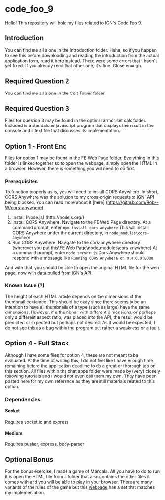 # code_foo_9

Hello! This repository will hold my files related to IGN's Code Foo 9.

## Introduction

You can find me all alone in the Introduction folder. Haha, so if you happen to see this before downloading and reading the introduction from the actual application form, read it here instead. There were some errors that I hadn't yet fixed. If you already read that other one, it's fine. Close enough.

## Required Question 2

You can find me all alone in the Coit Tower folder.

## Required Question 3

Files for question 3 may be found in the optimal armor set calc folder. Included is a standalone javascript program that displays the result in the console and a text file that discusses its implementation.

## Option 1 - Front End

Files for option 1 may be found in the FE Web Page folder. Everything in this folder is linked together so to open the webpage, simply open the HTML in a browser. However, there is something you will need to do first.

### Prerequisites

To function properly as is, you will need to install CORS Anywhere. In short, CORS Anywhere was the solution to my cross-origin requests to IGN' API being blocked. You can read more about it [here] (https://github.com/Rob--W/cors-anywhere).

1. Install [Node.js] (http://nodejs.org/)
2. Install CORS Anywhere. Navigate to the FE Web Page directory. At a command prompt, enter
`npm install cors-anywhere`
This will install CORS Anywhere under the current directory, in `node_modules\cors-anywhere`
3. Run CORS Anywhere. Navigate to the cors-anywhere directory (wherever you put this\FE Web Page\node_modules\cors-anywhere) At a command prompt, enter
`node server.js`
Cors Anywhere should respond with a message like `Running CORS Anywhere on 0.0.0.0:8080`

And with that, you should be able to open the original HTML file for the web page, now with data pulled from IGN's API.

### Known Issue (?)

The height of each HTML article depends on the dimensions of the thumbnail contained. This should be okay since there seems to be an intention to have all thumbnails of a type (such as large) have the same dimensions. However, if a thumbnail with different dimensions, or perhaps only a different aspect ratio, was placed into the API, the result would be predicted or expected but perhaps not desired. As it would be expected, I do not see this as a bug within the program but rather a weakness or a fault.

## Option 4 - Full Stack

Although I have some files for option 4, these are not meant to be evaluated. At the time of writing this, I do not feel like I have enough time remaining before the application deadline to do a great or thorough job on this section. All files within the chat apps folder were made by (very) closely following tutorials and I would not even call them my own. They have been posted here for my own reference as they are still materials related to this option.

### Dependencies

#### Socket
Requires socket.io and express

#### Medium
Requires pusher, express, body-parser

## Optional Bonus

For the bonus exercise, I made a game of Mancala. All you have to do to run it is open the HTML file from a folder that also contains the other files it comes with and you will be able to play in your browser. There are many variants of the rules of the game but this [webpage](https://www.thesprucecrafts.com/how-to-play-mancala-409424) has a set that matches my implementation.

